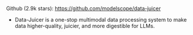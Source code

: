 Github (2.9k stars):  https://github.com/modelscope/data-juicer
- Data-Juicer is a one-stop multimodal data processing system to make data higher-quality, juicier, and more digestible for LLMs.